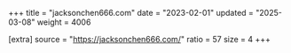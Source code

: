 +++
title = "jacksonchen666.com"
date = "2023-02-01"
updated = "2025-03-08"
weight = 4006

[extra]
source = "https://jacksonchen666.com/"
ratio = 57
size = 4
+++

